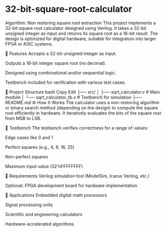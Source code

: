 # 32-bit-square-root-calculator
Algorithm: Non restoring square root extraction
This project implements a 32-bit square root calculator designed using Verilog. It takes a 32-bit unsigned integer as input and returns its square root as a 16-bit result. The design is optimized for digital hardware, suitable for integration into larger FPGA or ASIC systems.

🧠 Features
Accepts a 32-bit unsigned integer as input.

Outputs a 16-bit integer square root (no decimal).

Designed using combinational and/or sequential logic.

Testbench included for verification with various test cases.

📁 Project Structure
bash
Copy
Edit
├── src/
│   ├── sqrt_calculator.v         # Main module
│   └── sqrt_calculator_tb.v      # Testbench for simulation
├── README.md
⚙️ How It Works
The calculator uses a non-restoring algorithm or binary search method (depending on the design) to compute the square root efficiently in hardware. It iteratively evaluates the bits of the square root from MSB to LSB.

🧪 Testbench
The testbench verifies correctness for a range of values:

Edge cases like 0 and 1

Perfect squares (e.g., 4, 9, 16, 25)

Non-perfect squares

Maximum input value (32'hFFFFFFFF)

🔧 Requirements
Verilog simulation tool (ModelSim, Icarus Verilog, etc.)

Optional: FPGA development board for hardware implementation

📌 Applications
Embedded digital math processors

Signal processing units

Scientific and engineering calculators

Hardware-accelerated algorithms
